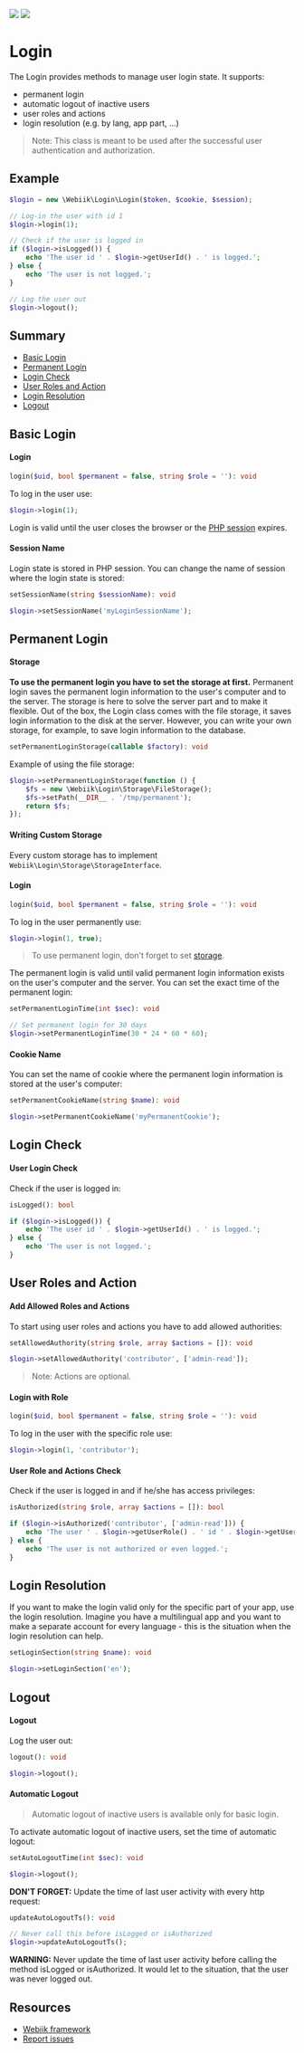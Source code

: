 <p align="left">
<img src="https://img.shields.io/packagist/l/webiik/webiik.svg"/>
<img src="https://img.shields.io/badge/dependencies-3-brightgreen.svg"/>
</p>

Login
=====
The Login provides methods to manage user login state. It supports:
* permanent login
* automatic logout of inactive users
* user roles and actions
* login resolution (e.g. by lang, app part, ...)

> Note: This class is meant to be used after the successful user authentication and authorization.

Example
-------
```php
$login = new \Webiik\Login\Login($token, $cookie, $session);

// Log-in the user with id 1
$login->login(1);

// Check if the user is logged in 
if ($login->isLogged()) {
    echo 'The user id ' . $login->getUserId() . ' is logged.';
} else {
    echo 'The user is not logged.';
}

// Log the user out
$login->logout();
```

Summary
-------
* [Basic Login][5]
* [Permanent Login][6]
* [Login Check][7]
* [User Roles and Action][8]
* [Login Resolution][9]
* [Logout][10]

Basic Login
-----------
#### Login
```php
login($uid, bool $permanent = false, string $role = ''): void
``` 
To log in the user use:
```php
$login->login(1);
```
Login is valid until the user closes the browser or the [PHP session][3] expires.

#### Session Name
Login state is stored in PHP session. You can change the name of session where the login state is stored: 
```php
setSessionName(string $sessionName): void
``` 
```php
$login->setSessionName('myLoginSessionName');
```

Permanent Login
---------------
#### Storage
**To use the permanent login you have to set the storage at first.** Permanent login saves the permanent login information to the user's computer and to the server. The storage is here to solve the server part and to make it flexible. Out of the box, the Login class comes with the file storage, it saves login information to the disk at the server. However, you can write your own storage, for example, to save login information to the database. 
```php
setPermanentLoginStorage(callable $factory): void
```
Example of using the file storage:
```php
$login->setPermanentLoginStorage(function () {
    $fs = new \Webiik\Login\Storage\FileStorage();
    $fs->setPath(__DIR__ . '/tmp/permanent');
    return $fs;
});
```

#### Writing Custom Storage
Every custom storage has to implement `Webiik\Login\Storage\StorageInterface`.

#### Login
```php
login($uid, bool $permanent = false, string $role = ''): void
``` 
To log in the user permanently use:
```php
$login->login(1, true);
```
> To use permanent login, don't forget to set [storage][4].

The permanent login is valid until valid permanent login information exists on the user's computer and the server. You can set the exact time of the permanent login:
```php
setPermanentLoginTime(int $sec): void
```
```php
// Set permanent login for 30 days
$login->setPermanentLoginTime(30 * 24 * 60 * 60);
```  

#### Cookie Name
You can set the name of cookie where the permanent login information is stored at the user's computer:
```php
setPermanentCookieName(string $name): void
```
```php
$login->setPermanentCookieName('myPermanentCookie');
```

Login Check
-----------
#### User Login Check
Check if the user is logged in:
```php
isLogged(): bool
```
```php
if ($login->isLogged()) {
    echo 'The user id ' . $login->getUserId() . ' is logged.';
} else {
    echo 'The user is not logged.';
}
```

User Roles and Action
---------------------
#### Add Allowed Roles and Actions
To start using user roles and actions you have to add allowed authorities:
```php
setAllowedAuthority(string $role, array $actions = []): void
```
```php
$login->setAllowedAuthority('contributor', ['admin-read']);
```
> Note: Actions are optional.

#### Login with Role
```php
login($uid, bool $permanent = false, string $role = ''): void
``` 
To log in the user with the specific role use:
```php
$login->login(1, 'contributor');
```

#### User Role and Actions Check
Check if the user is logged in and if he/she has access privileges:
```php
isAuthorized(string $role, array $actions = []): bool
``` 
```php
if ($login->isAuthorized('contributor', ['admin-read'])) {
    echo 'The user ' . $login->getUserRole() . ' id ' . $login->getUserId() . ' is logged and authorized.';
} else {
    echo 'The user is not authorized or even logged.';
}
```

Login Resolution
----------------
If you want to make the login valid only for the specific part of your app, use the login resolution. Imagine you have a multilingual app and you want to make a separate account for every language - this is the situation when the login resolution can help.
```php
setLoginSection(string $name): void
```
```php
$login->setLoginSection('en');
```

Logout
------
#### Logout
Log the user out:
```php
logout(): void
```
```php
$login->logout();
```

#### Automatic Logout
> Automatic logout of inactive users is available only for basic login.

To activate automatic logout of inactive users, set the time of automatic logout:
```php
setAutoLogoutTime(int $sec): void
```
```php
$login->logout();
```
**DON'T FORGET:** Update the time of last user activity with every http request: 
```php
updateAutoLogoutTs(): void
```
```php
// Never call this before isLogged or isAuthorized
$login->updateAutoLogoutTs();
``` 
**WARNING:** Never update the time of last user activity before calling the method isLogged or isAuthorized. It would let to the situation, that the user was never logged out.

Resources
---------
* [Webiik framework][1]
* [Report issues][2]

[1]: https://github.com/webiik/webiik
[2]: https://github.com/webiik/webiik-components/issues
[3]: https://github.com/webiik/webiik/blob/master/src/Webiik/Session/README.md
[4]: #storage
[5]: #basic-login
[6]: #permanent-login
[7]: #login-check
[8]: #user-roles-and-action
[9]: #login-resolution
[10]: #logout
